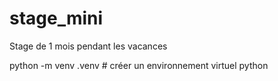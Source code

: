 # stage_mini
Stage de 1 mois pendant les vacances

python -m venv .venv # créer un environnement virtuel python
